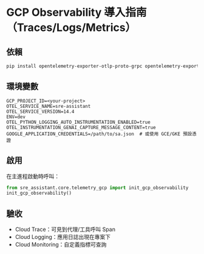 # GCP Observability 導入指南（Traces/Logs/Metrics）

## 依賴
```bash
pip install opentelemetry-exporter-otlp-proto-grpc opentelemetry-exporter-gcp-logging opentelemetry-exporter-gcp-monitoring opentelemetry-instrumentation-google-genai opentelemetry-instrumentation-vertexai google-auth
```

## 環境變數
```
GCP_PROJECT_ID=<your-project>
OTEL_SERVICE_NAME=sre-assistant
OTEL_SERVICE_VERSION=14.4
ENV=dev
OTEL_PYTHON_LOGGING_AUTO_INSTRUMENTATION_ENABLED=true
OTEL_INSTRUMENTATION_GENAI_CAPTURE_MESSAGE_CONTENT=true
GOOGLE_APPLICATION_CREDENTIALS=/path/to/sa.json  # 或使用 GCE/GKE 預設憑證
```

## 啟用
在主進程啟動時呼叫：
```python
from sre_assistant.core.telemetry_gcp import init_gcp_observability
init_gcp_observability()
```

## 驗收
- Cloud Trace：可見到代理/工具呼叫 Span
- Cloud Logging：應用日誌出現在專案下
- Cloud Monitoring：自定義指標可查詢
